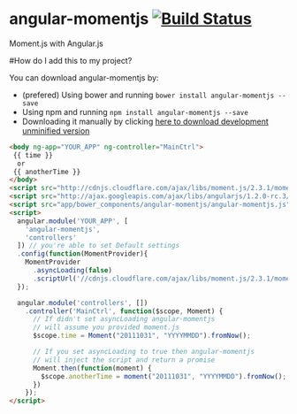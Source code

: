 # angular-momentjs [![Build Status](https://travis-ci.org/gdi2290/angular-momentjs.png?branch=master)](https://travis-ci.org/gdi2290/angular-momentjs)

Moment.js with Angular.js

#How do I add this to my project?

You can download angular-momentjs by:

* (prefered) Using bower and running `bower install angular-momentjs --save`
* Using npm and running `npm install angular-momentjs --save`
* Downloading it manually by clicking [here to download development unminified version](https://raw.github.com/gdi2290/angular-momentjs/master/angular-momentjs.js)


````html
<body ng-app="YOUR_APP" ng-controller="MainCtrl">
 {{ time }}
  or
 {{ anotherTime }}
</body>
<script src="http://cdnjs.cloudflare.com/ajax/libs/moment.js/2.3.1/moment.min.js"></script>
<script src="http://ajax.googleapis.com/ajax/libs/angularjs/1.2.0-rc.3/angular.min.js"></script>
<script src="app/bower_components/angular-momentjs/angular-momentjs.js"></script>
<script>
  angular.module('YOUR_APP', [
    'angular-momentjs',
    'controllers'
  ]) // you're able to set Default settings
  .config(function(MomentProvider){
    MomentProvider
      .asyncLoading(false)
      .scriptUrl('//cdnjs.cloudflare.com/ajax/libs/moment.js/2.3.1/moment.min.js');
  });

  angular.module('controllers', [])
    .controller('MainCtrl', function($scope, Moment) {
      // If didn't set asyncLoading angular-momentjs 
      // will assume you provided moment.js
      $scope.time = Moment("20111031", "YYYYMMDD").fromNow();

      // If you set asyncLoading to true then angular-momentjs 
      // will inject the script and return a promise
      Moment.then(function(moment) {
        $scope.anotherTime = moment("20111031", "YYYYMMDD").fromNow();
      })
    });
</script>

````
